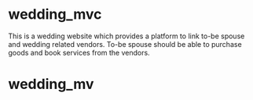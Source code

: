 # wedding_mvc
This is a wedding website which provides a platform to link to-be spouse and wedding related vendors. To-be spouse should be able to purchase goods and book services from the vendors.

# wedding_mv
